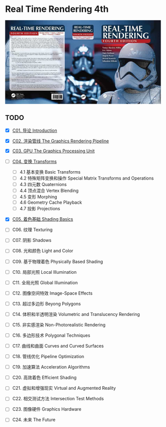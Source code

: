 # Real Time Rendering 4th

![bookcover](https://raw.githubusercontent.com/Ubpa/ImgBed/master/Note/CG/RTR4/bookcover.jpg)

## TODO

- [x] [C01. 导论 Introduction](notes/C01.md) 
- [x] [C02. 渲染管线 The Graphics Rendering Pipeline](notes/C02.md) 
- [x] [C03. GPU The Graphics Processing Unit](notes/C03.md) 
- [ ] [C04. 变换 Transforms](notes/C04.md) 
  - [ ] 4.1 基本变换 Basic Transforms
  - [ ] 4.2 特殊矩阵变换和操作 Special Matrix Transforms and Operations
  - [ ] 4.3 四元数 Quaternions
  - [ ] 4.4 顶点混合 Vertex Blending
  - [ ] 4.5 变形 Morphing
  - [ ] 4.6 Geometry Cache Playback
  - [ ] 4.7 投影 Projections
- [x] [C05. 着色基础 Shading Basics](notes/C05.md) 
- [ ] C06. 纹理 Texturing
- [ ] C07. 阴影 Shadows
- [ ] C08. 光和颜色 Light and Color
- [ ] C09. 基于物理着色 Physically Based Shading
- [ ] C10. 局部光照 Local Illumination
- [ ] C11. 全局光照 Global Illumination
- [ ] C12. 图像空间特效 Image-Space Effects
- [ ] C13. 超过多边形 Beyong Polygons
- [ ] C14. 体积和半透明渲染 Volumetric and Translucency Rendering
- [ ] C15. 非实感渲染 Non-Photorealistic Rendering 
- [ ] C16. 多边形技术 Polygonal Techniques
- [ ] C17. 曲线和曲面 Curves and Curved Surfaces
- [ ] C18. 管线优化 Pipeline Optimization
- [ ] C19. 加速算法 Acceleration Algorithms
- [ ] C20. 高效着色 Efficient Shading
- [ ] C21. 虚拟和增强现实 Virtual and Augmented Reality
- [ ] C22. 相交测试方法 Intersection Test Methods
- [ ] C23. 图像硬件 Graphics Hardware
- [ ] C24. 未来 The Future

